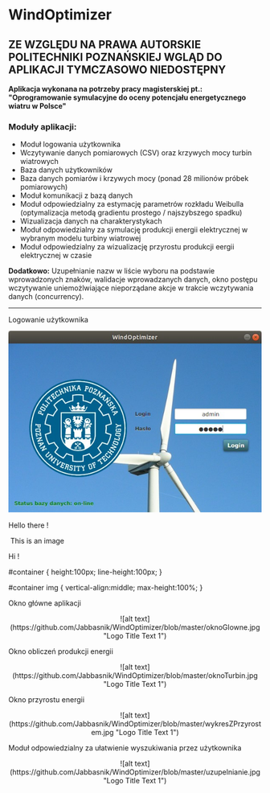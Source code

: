 # WindOptimizer

## ZE WZGLĘDU NA PRAWA AUTORSKIE POLITECHNIKI POZNAŃSKIEJ WGLĄD DO APLIKACJI TYMCZASOWO NIEDOSTĘPNY

 **Aplikacja wykonana na potrzeby pracy magisterskiej pt.: "Oprogramowanie symulacyjne do oceny potencjału energetycznego wiatru w Polsce"**

### Moduły aplikacji:
* Moduł logowania użytkownika
* Wczytywanie danych pomiarowych (CSV) oraz krzywych mocy turbin wiatrowych
* Baza danych użytkowników
* Baza danych pomiarów i krzywych mocy (ponad 28 milionów próbek pomiarowych)
* Moduł komunikacji z bazą danych
* Moduł odpowiedzialny za estymację parametrów rozkładu Weibulla (optymalizacja metodą gradientu prostego / najszybszego spadku)
* Wizualizacja danych na charakterystykach
* Moduł odpowiedzialny za symulację produkcji energii elektrycznej w wybranym modelu turbiny wiatrowej
* Moduł odpowiedzialny za wizualizację przyrostu produkcji eergii elektrycznej w czasie

**Dodatkowo:**
Uzupełnianie nazw w liście wyboru na podstawie wprowadzonych znaków, walidacje wprowadzanych danych, okno postępu wczytywanie uniemożlwiające nieporządane akcje w trakcie wczytywania danych (concurrency).

--- 

Logowanie użytkownika

 <div style="text-align:center"><img src ="https://github.com/Jabbasnik/WindOptimizer/blob/master/logowanie.jpg" /></div>


Hello there !

<div id="container">
    <img />
    This is an image
</div>

Hi !

#container {
    height:100px;
    line-height:100px;
}

#container img {
    vertical-align:middle;
    max-height:100%;
}

Okno główne aplikacji
<p align="center">
  <img />![alt text](https://github.com/Jabbasnik/WindOptimizer/blob/master/oknoGlowne.jpg "Logo Title Text 1")
</p>

Okno obliczeń produkcji energii
<p align="center">
  <img />![alt text](https://github.com/Jabbasnik/WindOptimizer/blob/master/oknoTurbin.jpg "Logo Title Text 1")
</p>

Okno przyrostu energii
<p align="center">
  <img />![alt text](https://github.com/Jabbasnik/WindOptimizer/blob/master/wykresZPrzyrostem.jpg "Logo Title Text 1")
</p>

Moduł odpowiedzialny za ułatwienie wyszukiwania przez użytkownika
<p align="center">
  <img />![alt text](https://github.com/Jabbasnik/WindOptimizer/blob/master/uzupelnianie.jpg "Logo Title Text 1")
</p>


